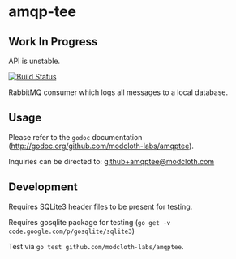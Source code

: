 amqp-tee
=====

Work In Progress
----------------
API is unstable.

[![Build Status](https://travis-ci.org/modcloth-labs/amqptee.png?branch=master)](https://travis-ci.org/modcloth-labs/amqp-tee)

RabbitMQ consumer which logs all messages to a local database.

## Usage

Please refer to the `godoc` documentation (http://godoc.org/github.com/modcloth-labs/amqptee).

Inquiries can be directed to: github+amqptee@modcloth.com

## Development

Requires SQLite3 header files to be present for testing.

Requires gosqlite package for testing (`go get -v code.google.com/p/gosqlite/sqlite3`)

Test via `go test github.com/modcloth-labs/amqptee`.

